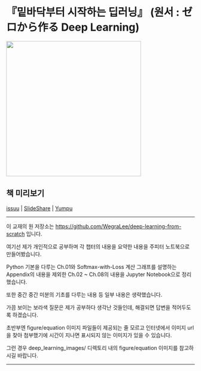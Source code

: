 # 『밑바닥부터 시작하는 딥러닝』 (원서 : ゼロから作る Deep Learning)

<img src="https://github.com/WegraLee/deep-learning-from-scratch/blob/master/cover_image.jpg" width="360">

## 책 미리보기
[issuu](https://issuu.com/hanbit.co.kr/docs/____________________________________38d0e6451f0ddf) | [SlideShare](http://www.slideshare.net/wegra/ss-70456623) | [Yumpu](https://www.yumpu.com/xx/document/view/56594155/-)

---

이 교재의 원 저장소는 https://github.com/WegraLee/deep-learning-from-scratch 입니다. 

여기선 제가 개인적으로 공부하며 각 챕터의 내용을 요약한 내용을 주피터 노트북으로 만들어봤습니다. 

Python 기본을 다루는 Ch.01와 Softmax-with-Loss 계산 그래프를 설명하는 Appendix의 내용을 제외한 Ch.02 ~ Ch.08의 내용을 Jupyter Notebook으로 정리했습니다. 

또한 중간 중간 미분의 기초를 다루는 내용 등 일부 내용은 생략했습니다. 

가끔 보이는 보라색 질문은 제가 공부하다 생각난 것들인데, 해결되면 답변을 적어두도록 하겠습니다. 


초반부엔 figure/equation 이미지 파일들이 제공되는 줄 모르고 인터넷에서 이미지 url을 찾아 첨부했기에 시간이 지나면 표시되지 않는 이미지가 있을 수 있습니다. 

그런 경우 deep_learning_images/ 디렉토리 내의 figure/equation 이미지를 참고하시길 바랍니다. 

---


